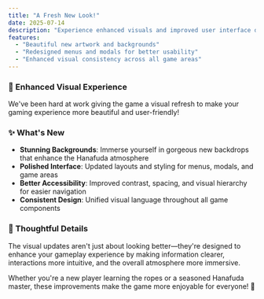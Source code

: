 ```yaml
---
title: "A Fresh New Look!"
date: 2025-07-14
description: "Experience enhanced visuals and improved user interface design throughout the game."
features:
  - "Beautiful new artwork and backgrounds" 
  - "Redesigned menus and modals for better usability"
  - "Enhanced visual consistency across all game areas"
---
```


### 🎨 Enhanced Visual Experience

We've been hard at work giving the game a visual refresh to make your gaming experience more beautiful and user-friendly!

### ✨ What's New
- **Stunning Backgrounds**: Immerse yourself in gorgeous new backdrops that enhance the Hanafuda atmosphere
- **Polished Interface**: Updated layouts and styling for menus, modals, and game areas
- **Better Accessibility**: Improved contrast, spacing, and visual hierarchy for easier navigation
- **Consistent Design**: Unified visual language throughout all game components

### 🌸 Thoughtful Details
The visual updates aren't just about looking better—they're designed to enhance your gameplay experience by making information clearer, interactions more intuitive, and the overall atmosphere more immersive.

Whether you're a new player learning the ropes or a seasoned Hanafuda master, these improvements make the game more enjoyable for everyone! 🎴